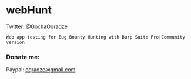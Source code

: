 # webHunt

Twitter: @[GochaOqradze](https://twitter.com/GochaOqradze)

```
Web app testing for Bug Bounty Hunting with Burp Suite Pro|Community version
```

### Donate me: 
Paypal: oqradze@gmail.com


